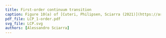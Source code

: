 ```yaml
---
title: First-order continuum transition
caption: Figure 10(a) of [Cuteri, Philipsen, Sciarra (2021)](https://arxiv.org/pdf/2107.12739.pdf).
pdf_file: LCP_1-order.pdf
svg_file: LCP.svg
authors: [Alessandro Sciarra]
---
```

